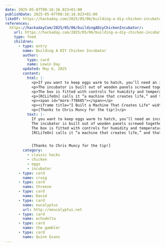 ```yaml
---
date: 2025-05-07T08:16:16.823+01:00
publishDate: 2025-05-07T08:16:16.823+01:00
likeOf: https://hackaday.com/2025/05/06/building-a-diy-chicken-incubator/
references:
  https://hackadayCom/2025/05/06/buildingADiyChickenIncubator/:
    url: https://hackaday.com/2025/05/06/building-a-diy-chicken-incubator/
    type: feed
    children:
      - type: entry
        name: Building A DIY Chicken Incubator
        author:
          type: card
          name: Lewin Day
        updated: May 6, 2025
        content:
          html: |-
            <p>If you want to keep eggs warm to hatch, you’ll need an incubator. You could buy one off the shelf, but they’re not so complex — just a nicely-controlled warm box you could easily whip up yourself. As it turns out, <a href="https://www.youtube.com/watch?v=jfRLMU6guQQ" target="_blank">that’s precisely what [RCLifeOn] did.&nbsp;</a></p>
            <p>The incubator is built out of wooden panels screwed together to make a simple box. The frame of the front door is also wood, but it features 3D printed hinges and handles, because that’s the easiest way to make hardware <a href="https://hackaday.com/2019/11/14/5-kilowatts-in-a-3d-printed-jet-boat/">when you’re a printing wizard like [RCLifeOn].</a></p>
            <p>The box is fitted with controls for humidity and temperature to ensure the best possible conditions for hatching chicken eggs inside. As you might have guessed, a heated bed from a 3D printer was used to control the temperature inside. As for humidity, a sensor tracks the conditions in the box, and triggers an ultrasonic mister to increase the level as necessary. There’s also a little motion introduced via a moving platform run by a motor and some step-down gearing, which apparently aids in the hatching process.</p>
            <p>[RCLifeOn] calls it “a machine that creates life,” and that honestly sounds about fair. <a href="https://hackaday.com/2016/03/28/start-your-poultry-brood-with-this-diy-egg-incubator/">We’ve seen similar projects along these lines before, too.</a></p>
            <p><span id="more-778685"></span></p>
            <p><iframe title="I Built a Machine That Creates Life" width="800" height="450" src="https://www.youtube.com/embed/jfRLMU6guQQ?feature=oembed" frameborder="0" allow="accelerometer; autoplay; clipboard-write; encrypted-media; gyroscope; picture-in-picture; web-share" referrerpolicy="strict-origin-when-cross-origin" allowfullscreen=""></iframe></p>
            <p>[Thanks to Chris Muncy for the tip!]</p>
          text: |-
            If you want to keep eggs warm to hatch, you’ll need an incubator. You could buy one off the shelf, but they’re not so complex — just a nicely-controlled warm box you could easily whip up yourself. As it turns out, that’s precisely what [RCLifeOn] did. 
            The incubator is built out of wooden panels screwed together to make a simple box. The frame of the front door is also wood, but it features 3D printed hinges and handles, because that’s the easiest way to make hardware when you’re a printing wizard like [RCLifeOn].
            The box is fitted with controls for humidity and temperature to ensure the best possible conditions for hatching chicken eggs inside. As you might have guessed, a heated bed from a 3D printer was used to control the temperature inside. As for humidity, a sensor tracks the conditions in the box, and triggers an ultrasonic mister to increase the level as necessary. There’s also a little motion introduced via a moving platform run by a motor and some step-down gearing, which apparently aids in the hatching process.
            [RCLifeOn] calls it “a machine that creates life,” and that honestly sounds about fair. We’ve seen similar projects along these lines before, too.


            [Thanks to Chris Muncy for the tip!]
        category:
          - classic hacks
          - chicken
          - eggs
          - incubator
      - type: card
        name: craig
      - type: card
        name: threeve
      - type: card
        name: David
      - type: card
        name: eucalyptus
        url: http://eeucalyptus.net
      - type: card
        name: echodelta
      - type: card
        name: the gambler
      - type: card
        name: Quinn Evans
---
```

